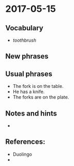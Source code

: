 # 2017-05-15

## Vocabulary

- *toothbrush*

## New phrases

## Usual phrases
- The fork is on the table.
- He has a knife.
- The forks are on the plate.

## Notes and hints
- []()

## References:
- Duolingo
- []()
